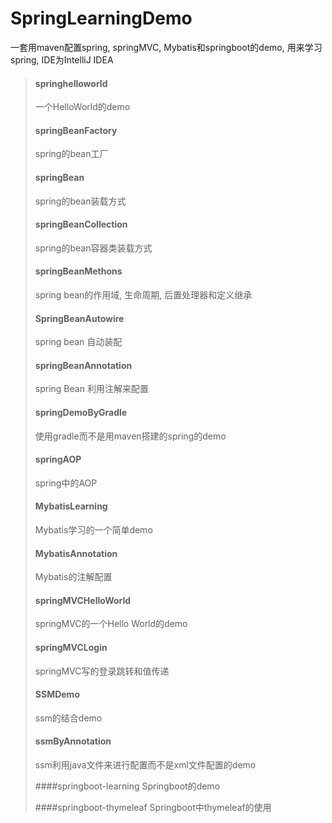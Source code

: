 # SpringLearningDemo
一套用maven配置spring, springMVC, Mybatis和springboot的demo, 用来学习spring, IDE为IntelliJ IDEA

> #### springhelloworld
> 一个HelloWorld的demo
>
> #### springBeanFactory
> spring的bean工厂
>
> #### springBean
> spring的bean装载方式
>
> #### springBeanCollection
> spring的bean容器类装载方式
>
> #### springBeanMethons
> spring bean的作用域, 生命周期, 后置处理器和定义继承
>
> #### SpringBeanAutowire
> spring bean 自动装配
>
> #### springBeanAnnotation
> spring Bean 利用注解来配置
>
> #### springDemoByGradle
> 使用gradle而不是用maven搭建的spring的demo
>
> #### springAOP
> spring中的AOP
>
> #### MybatisLearning
> Mybatis学习的一个简单demo
>
> #### MybatisAnnotation
> Mybatis的注解配置
>
> #### springMVCHelloWorld
> springMVC的一个Hello World的demo
>
> #### springMVCLogin
> springMVC写的登录跳转和值传递
>
> #### SSMDemo
> ssm的结合demo
>
> #### ssmByAnnotation
> ssm利用java文件来进行配置而不是xml文件配置的demo
>
> ####springboot-learning
> Springboot的demo
>
> ####springboot-thymeleaf
> Springboot中thymeleaf的使用